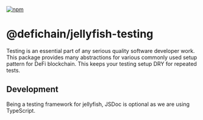 [![npm](https://img.shields.io/npm/v/@defichain/jellyfish-testing)](https://www.npmjs.com/package/@defichain/jellyfish-testing/v/latest)

# @defichain/jellyfish-testing

Testing is an essential part of any serious quality software developer work. This package provides many abstractions for
various commonly used setup pattern for DeFi blockchain. This keeps your testing setup DRY for repeated tests.

## Development

Being a testing framework for jellyfish, JSDoc is optional as we are using TypeScript.
